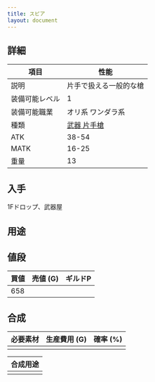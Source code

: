 ```yaml
---
title: スピア
layout: document
---
```

## 詳細


|項目|性能|
|---|---|
|説明|片手で扱える一般的な槍|
|装備可能レベル|1|
|装備可能職業|オリ系 ワンダラ系|
|種類|[武器 片手槍](武器(片手槍))|
|ATK|38-54|
|MATK|16-25|
|重量|13|

## 入手

1Fドロップ、武器屋

## 用途

## 値段


|買値|売値 (G)|ギルドP|
|---|---|---|
|658|||

## 合成


|必要素材|生産費用 (G)|確率 (%)|
|---|---|---|
||||


|合成用途|
|---|
||
